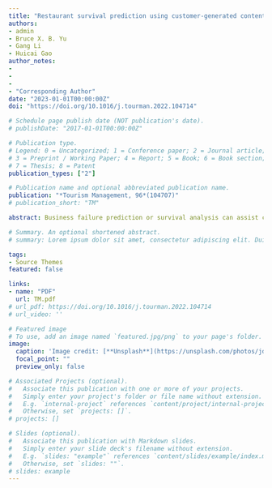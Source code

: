 ```yaml
---
title: "Restaurant survival prediction using customer-generated content: An aspect-based sentiment analysis of online reviews"
authors:
- admin
- Bruce X. B. Yu
- Gang Li
- Huicai Gao
author_notes:
- 
- 
- 
- "Corresponding Author"
date: "2023-01-01T00:00:00Z"
doi: "https://doi.org/10.1016/j.tourman.2022.104714"

# Schedule page publish date (NOT publication's date).
# publishDate: "2017-01-01T00:00:00Z"

# Publication type.
# Legend: 0 = Uncategorized; 1 = Conference paper; 2 = Journal article;
# 3 = Preprint / Working Paper; 4 = Report; 5 = Book; 6 = Book section;
# 7 = Thesis; 8 = Patent
publication_types: ["2"]

# Publication name and optional abbreviated publication name.
publication: "*Tourism Management, 96*(104707)"
# publication_short: "TM"

abstract: Business failure prediction or survival analysis can assist corporate organizations in better understanding their performance and improving decision making. Based on aspect-based sentiment analysis (ABSA), this study investigates the effect of customer-generated content (i.e., online reviews) in predicting restaurant survival using datasets for restaurants in two world famous tourism destinations in the United States. ABSA divides the overall review sentiment of each online review into five categories, namely location, tastiness, price, service, and atmosphere. By employing the machine learning–based conditional survival forest model, empirical results show that compared with overall review sentiment, aspect-based sentiment for various factors can improve the prediction performance of restaurant survival. Based on feature importance analysis, this study also highlights the effects of different types of aspect sentiment on restaurant survival prediction to identify which features of online reviews are optimal indicators of restaurant survival. 

# Summary. An optional shortened abstract.
# summary: Lorem ipsum dolor sit amet, consectetur adipiscing elit. Duis posuere tellus ac convallis placerat. Proin tincidunt magna sed ex sollicitudin condimentum.

tags:
- Source Themes
featured: false

links:
- name: "PDF"
  url: TM.pdf
# url_pdf: https://doi.org/10.1016/j.tourman.2022.104714
# url_video: ''

# Featured image
# To use, add an image named `featured.jpg/png` to your page's folder. 
image:
  caption: 'Image credit: [**Unsplash**](https://unsplash.com/photos/jdD8gXaTZsc)'
  focal_point: ""
  preview_only: false

# Associated Projects (optional).
#   Associate this publication with one or more of your projects.
#   Simply enter your project's folder or file name without extension.
#   E.g. `internal-project` references `content/project/internal-project/index.md`.
#   Otherwise, set `projects: []`.
# projects: []

# Slides (optional).
#   Associate this publication with Markdown slides.
#   Simply enter your slide deck's filename without extension.
#   E.g. `slides: "example"` references `content/slides/example/index.md`.
#   Otherwise, set `slides: ""`.
# slides: example
---
```


